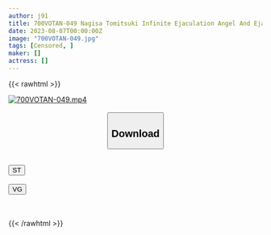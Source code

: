 ```yaml
---
author: j91
title: 700VOTAN-049 Nagisa Tomitsuki Infinite Ejaculation Angel And Ejaculation Control Devil Twins #Infinite Ejaculation White Angel #Even If You Exceed The Limit #Even If You Ejaculate Or Ejaculate #Kindama Empty #Please Forgive Me Until More No #Gentle Devil As Much As I Like It, I Ejaculate Again And Again Until I’m About To Die… Mitsuki Nagisa
date: 2023-08-07T00:00:00Z
image: "700VOTAN-049.jpg"
tags: [Censored, ]
maker: []
actress: []
---
```



{{< rawhtml >}}

<div class="video" data-videoid="aoBJymY6L4uxgrY">
    <a href="javascript:;">
        <img src="https://my.j91.asia/posts/700VOTAN-049/700VOTAN-049.jpg" width="WIDTH" height="HEIGHT" alt="700VOTAN-049.mp4" loading="lazy">
    </a>
</div>

<script type="text/javascript" src="https://j91.asia/asset/on-demand-st.js"></script>

<br>
  <link rel="stylesheet" href="https://j91.asia/asset/bs5.css">
  
  <center>
  <button class="btn btn-primary" type="button" data-bs-toggle="collapse" data-bs-target=".multi-collapse" aria-expanded="false" aria-controls="multiCollapseExample1 multiCollapseExample2"><h2>Download</h2></button></center>
</p>
<div class="row">
  <div class="col">
    <div class="collapse multi-collapse" id="multiCollapseExample1">
      <div class="card card-body">
	      	      <br>
<div class="buttons">  
<a href="https://streamtape.to/v/aoBJymY6L4uxgrY"><button class="btn-hover color-3"><i class="fa fa-download"></i> ST</button></a></div>
    </div>
  </div>
</div>
  <div class="col">
    <div class="collapse multi-collapse" id="multiCollapseExample2">
      <div class="card card-body">
	      <br>
<div class="buttons">
    <a href="https://vgembed.com/v/0DogOGJqkrEKjM6"><button class="btn-hover color-9"><i class="fa fa-download"></i> VG</button></a></div>
<br><br>
      </div>
    </div>
  </div>
</div>

{{< /rawhtml >}}